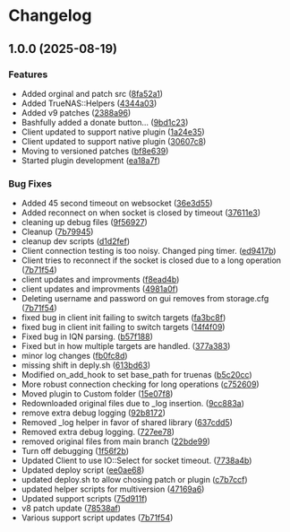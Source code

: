 # Changelog

## 1.0.0 (2025-08-19)


### Features

* Added orginal and patch src ([8fa52a1](https://github.com/boomshankerx/proxmox-truenas/commit/8fa52a1f0486ee67e3d791a500ee0c242af8a7b8))
* Added TrueNAS::Helpers ([4344a03](https://github.com/boomshankerx/proxmox-truenas/commit/4344a037881a75c372bf0545850b7a937c21ce07))
* Added v9 patches ([2388a96](https://github.com/boomshankerx/proxmox-truenas/commit/2388a96566ccc560a927af27e1d39ea4c47f6322))
* Bashfully added a donate button... ([9bd1c23](https://github.com/boomshankerx/proxmox-truenas/commit/9bd1c23ebc31bf0103b234e23ccb1b530407d367))
* Client updated to support native plugin ([1a24e35](https://github.com/boomshankerx/proxmox-truenas/commit/1a24e35766212225eb4912454205a3cdc055bd0c))
* Client updated to support native plugin ([30607c8](https://github.com/boomshankerx/proxmox-truenas/commit/30607c86c6ccb1d3590976f7f9f62b852ca58de7))
* Moving to versioned patches ([bf8e639](https://github.com/boomshankerx/proxmox-truenas/commit/bf8e639edabaa2be812fec5e30119b65d571fada))
* Started plugin development ([ea18a7f](https://github.com/boomshankerx/proxmox-truenas/commit/ea18a7f70743e7233912a79acfc99f85bafecf35))


### Bug Fixes

* Added 45 second timeout on websocket ([36e3d55](https://github.com/boomshankerx/proxmox-truenas/commit/36e3d550535ab65f4c5719d08ac4f38b8291c686))
* Added reconnect on when socket is closed by timeout ([37611e3](https://github.com/boomshankerx/proxmox-truenas/commit/37611e3cef2de9db619681c3aa9873794e1155bb))
* cleaning up debug files ([9f56927](https://github.com/boomshankerx/proxmox-truenas/commit/9f569278a756a9ea1b5f42c34443c3925aa89093))
* Cleanup ([7b79945](https://github.com/boomshankerx/proxmox-truenas/commit/7b79945003e434e54d92bd502808a670f0f25290))
* cleanup dev scripts ([d1d2fef](https://github.com/boomshankerx/proxmox-truenas/commit/d1d2fef66167b7d5c9d40843a1ab9b7cb15944af))
* Client connection testing is too noisy. Changed ping timer. ([ed9417b](https://github.com/boomshankerx/proxmox-truenas/commit/ed9417be0e8a4173450a5949ddf02876d832f485))
* Client tries to reconnect if the socket is closed due to a long operation ([7b71f54](https://github.com/boomshankerx/proxmox-truenas/commit/7b71f54e4663ff2b2344463a8d07ece8bd659d08))
* client updates and improvments ([f8ead4b](https://github.com/boomshankerx/proxmox-truenas/commit/f8ead4be4f5d5fe7439616b3048b35ffcfe8ab19))
* client updates and improvments ([4981a0f](https://github.com/boomshankerx/proxmox-truenas/commit/4981a0f6560bd7bdf7bb9a37690b4f7387669504))
* Deleting username and password on gui removes from storage.cfg ([7b71f54](https://github.com/boomshankerx/proxmox-truenas/commit/7b71f54e4663ff2b2344463a8d07ece8bd659d08))
* fixed bug in client init failing to switch targets ([fa3bc8f](https://github.com/boomshankerx/proxmox-truenas/commit/fa3bc8f30ea8aa43cdfc05897a1dd98023ca7317))
* fixed bug in client init failing to switch targets ([14f4f09](https://github.com/boomshankerx/proxmox-truenas/commit/14f4f09fa70b9633fefb450d235edefadb53e167))
* Fixed bug in IQN parsing. ([b57f188](https://github.com/boomshankerx/proxmox-truenas/commit/b57f18873103bfafa32667775b225410362accdc))
* Fixed but in how multiple targets are handled. ([377a383](https://github.com/boomshankerx/proxmox-truenas/commit/377a38385a398dae7b8e44204e2397ce395e78c8))
* minor log changes ([fb0fc8d](https://github.com/boomshankerx/proxmox-truenas/commit/fb0fc8d785fc7c07c32b10a6ee9268303b07b9b9))
* missing shift in deply.sh ([613bd63](https://github.com/boomshankerx/proxmox-truenas/commit/613bd63afff25724b3976113bb52c5eaae5eb471))
* Modified on_add_hook to set base_path for truenas ([b5c20cc](https://github.com/boomshankerx/proxmox-truenas/commit/b5c20cc919ab1976928a86430b8aa7d648749fa2))
* More robust connection checking for long operations ([c752609](https://github.com/boomshankerx/proxmox-truenas/commit/c75260997667e324106bf8d8fca779c67a97b11a))
* Moved plugin to Custom folder ([15e07f8](https://github.com/boomshankerx/proxmox-truenas/commit/15e07f82c22bf6f8229a098db8819742fde1d005))
* Redownloaded original files due to _log insertion. ([9cc883a](https://github.com/boomshankerx/proxmox-truenas/commit/9cc883aab1f028652613e30d66401b9c44bd3fcb))
* remove extra debug logging ([92b8172](https://github.com/boomshankerx/proxmox-truenas/commit/92b8172c0cb7f8c60d12a9e14aeb275332a34062))
* Removed _log helper in favor of shared library ([637cdd5](https://github.com/boomshankerx/proxmox-truenas/commit/637cdd59e034852c79db28ef058c46d4cb7ce33a))
* Removed extra debug logging. ([727ee78](https://github.com/boomshankerx/proxmox-truenas/commit/727ee78a1f30dbad11becfaa81ef8ec0ca8565ce))
* removed original files from main branch ([22bde99](https://github.com/boomshankerx/proxmox-truenas/commit/22bde99492c6cb80155995aa2b6812c4dcd8b36b))
* Turn off debugging ([1f56f2b](https://github.com/boomshankerx/proxmox-truenas/commit/1f56f2b809c09a62f04a0565aeb6bec113ed6023))
* Updated Client to use IO::Select for socket timeout. ([7738a4b](https://github.com/boomshankerx/proxmox-truenas/commit/7738a4bf73c101aa07edcdfd1ebf47f7870dfffd))
* Updated deploy script ([ee0ae68](https://github.com/boomshankerx/proxmox-truenas/commit/ee0ae68e9bf7181577f11e2bf6d7584c62c16b87))
* updated deploy.sh to allow chosing patch or plugin ([c7b7ccf](https://github.com/boomshankerx/proxmox-truenas/commit/c7b7ccf7de52d7bc6a49d56a9e3d2b069e053654))
* updated helper scripts for multiversion ([47169a6](https://github.com/boomshankerx/proxmox-truenas/commit/47169a6329e54b163039e243ae3c9255780a4cc9))
* Updated support scripts ([75d911f](https://github.com/boomshankerx/proxmox-truenas/commit/75d911ff003bed047de8a8ec25e5f8c59b725e70))
* v8 patch update ([78538af](https://github.com/boomshankerx/proxmox-truenas/commit/78538afce5983e779295457bba21179bd192d968))
* Various support script updates ([7b71f54](https://github.com/boomshankerx/proxmox-truenas/commit/7b71f54e4663ff2b2344463a8d07ece8bd659d08))
